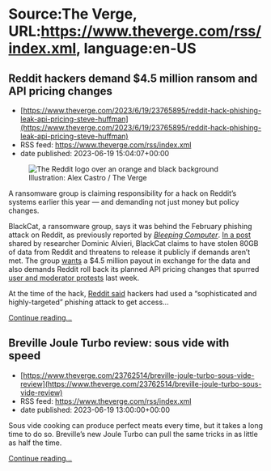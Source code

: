 # Source:The Verge, URL:https://www.theverge.com/rss/index.xml, language:en-US

## Reddit hackers demand $4.5 million ransom and API pricing changes
 - [https://www.theverge.com/2023/6/19/23765895/reddit-hack-phishing-leak-api-pricing-steve-huffman](https://www.theverge.com/2023/6/19/23765895/reddit-hack-phishing-leak-api-pricing-steve-huffman)
 - RSS feed: https://www.theverge.com/rss/index.xml
 - date published: 2023-06-19 15:04:07+00:00

<figure>
      <img alt="The Reddit logo over an orange and black background" src="https://cdn.vox-cdn.com/thumbor/2G4dmU99yW0d2BGnUf2GTL1Qm9g=/0x0:2040x1360/1310x873/cdn.vox-cdn.com/uploads/chorus_image/image/72382955/acastro_STK024_02.0.jpg" />
        <figcaption>Illustration: Alex Castro / The Verge</figcaption>
    </figure>

  <p id="02Ak5X">A ransomware group is claiming responsibility for a hack on Reddit’s systems earlier this year — and demanding not just money but policy changes. </p>
<p id="J9b3UM">BlackCat, a ransomware group, says it was behind the February phishing attack on Reddit, as previously reported by <a href="https://www.bleepingcomputer.com/news/security/reddit-hackers-threaten-to-leak-data-stolen-in-february-breach/"><em>Bleeping Computer</em></a>. <a href="https://twitter.com/AlvieriD/status/1670196867538337792">In a post</a> shared by researcher Dominic Alvieri, BlackCat claims to have stolen 80GB of data from Reddit and threatens to release it publicly if demands aren’t met. The group <a href="https://twitter.com/AlvieriD/status/1670196867538337792/photo/1">wants</a> a $4.5 million payout in exchange for the data and also demands Reddit roll back its planned API pricing changes that spurred <a href="https://www.theverge.com/2023/6/13/23759674/reddit-mods-blackout-protest-extended-indefinitely">user and moderator protests</a> last week.</p>
<p id="zOcj7P">At the time of the hack, <a href="https://www.reddit.com/r/reddit/comments/10y427y/we_had_a_security_incident_heres_what_we_know/">Reddit said</a> hackers had used a “sophisticated and highly-targeted” phishing attack to get access...</p>
  <p>
    <a href="https://www.theverge.com/2023/6/19/23765895/reddit-hack-phishing-leak-api-pricing-steve-huffman">Continue reading&hellip;</a>
  </p>

## Breville Joule Turbo review: sous vide with speed
 - [https://www.theverge.com/23762514/breville-joule-turbo-sous-vide-review](https://www.theverge.com/23762514/breville-joule-turbo-sous-vide-review)
 - RSS feed: https://www.theverge.com/rss/index.xml
 - date published: 2023-06-19 13:00:00+00:00

<p>Sous vide cooking can produce perfect meats every time, but it takes a long time to do so. Breville’s new Joule Turbo can pull the same tricks in as little as half the time.</p>
  <p>
    <a href="https://www.theverge.com/23762514/breville-joule-turbo-sous-vide-review">Continue reading&hellip;</a>
  </p>


